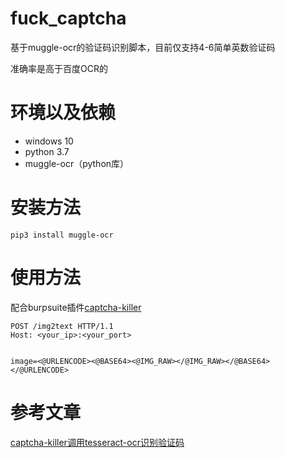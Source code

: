 # fuck_captcha

基于muggle-ocr的验证码识别脚本，目前仅支持4-6简单英数验证码

准确率是高于百度OCR的

# 环境以及依赖

* windows 10
* python 3.7
* muggle-ocr（python库）

# 安装方法

`pip3 install muggle-ocr`

# 使用方法

配合burpsuite插件[captcha-killer](https://github.com/c0ny1/captcha-killer/)
```
POST /img2text HTTP/1.1
Host: <your_ip>:<your_port>


image=<@URLENCODE><@BASE64><@IMG_RAW></@IMG_RAW></@BASE64></@URLENCODE>
```

# 参考文章

[captcha-killer调用tesseract-ocr识别验证码](https://github.com/c0ny1/captcha-killer/tree/master/doc/case01)

